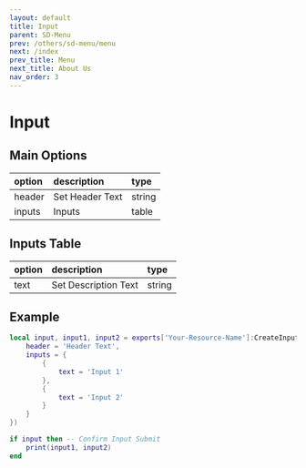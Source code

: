 ```yaml
---
layout: default
title: Input
parent: SD-Menu
prev: /others/sd-menu/menu
next: /index
prev_title: Menu
next_title: About Us
nav_order: 3
---
```


# Input

## Main Options

| option       | description             | type              |
|:-------------|:------------------------|:------------------|
| header       | Set Header Text         | string
| inputs       | Inputs                  | table

## Inputs Table

| option       | description             | type              |
|:-------------|:------------------------|:------------------|
| text         | Set Description Text    | string

## Example

```lua
local input, input1, input2 = exports['Your-Resource-Name']:CreateInput({
    header = 'Header Text',
    inputs = {
        {
            text = 'Input 1'
        },
        {
            text = 'Input 2'
        }
    }
})

if input then -- Confirm Input Submit
    print(input1, input2)
end
```